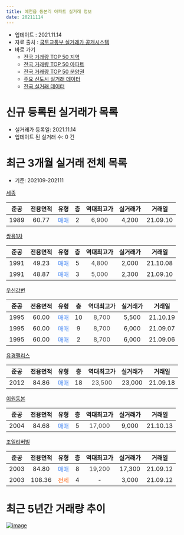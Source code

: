 ```yaml
---
title: 예천읍 동본리 아파트 실거래 정보
date: 20211114
---
```


* 업데이트 : 2021.11.14
* 자료 출처 : [국토교통부 실거래가 공개시스템](http://rt.molit.go.kr)
* 바로 가기
    * [전국 거래량 TOP 50 지역](https://apt-info.github.io/apt-trade-info/tr)
    * [전국 거래량 TOP 50 아파트](https://apt-info.github.io/apt-trade-info/ta)
    * [전국 거래량 TOP 50 분양권](https://apt-info.github.io/apt-trade-info/tb)
    * [주요 신도시 실거래 데이터](https://apt-info.github.io/apt-trade-info/newtown)
    * [전국 실거래 데이터](https://apt-info.github.io/apt-trade-info/all)



<script async src="https://pagead2.googlesyndication.com/pagead/js/adsbygoogle.js"></script>
<!-- 기본광고 -->
<ins class="adsbygoogle"
     style="display:block"
     data-ad-client="ca-pub-1142216861245946"
     data-ad-slot="4805727019"
     data-ad-format="auto"
     data-full-width-responsive="true"></ins>
<script>
     (adsbygoogle = window.adsbygoogle || []).push({});
</script>


# 신규 등록된 실거래가 목록

* 실거래가 등록일: 2021.11.14
* 업데이트 된 실거래 수: 0 건




<script async src="https://pagead2.googlesyndication.com/pagead/js/adsbygoogle.js"></script>
<!-- 기본광고 -->
<ins class="adsbygoogle"
     style="display:block"
     data-ad-client="ca-pub-1142216861245946"
     data-ad-slot="4805727019"
     data-ad-format="auto"
     data-full-width-responsive="true"></ins>
<script>
     (adsbygoogle = window.adsbygoogle || []).push({});
</script>


# 최근 3개월 실거래 전체 목록
* 기준: 202109-202111


[세종](https://search.naver.com/search.naver?query=%EC%84%B8%EC%A2%85)

|준공|전용면적|유형|층|역대최고가|실거래가|거래일|
|:---:|:---:|:---:|:---:|:---:|:---:|:---:|
|1989|60.77|<span style="color:#4285F3">매매</span>|2|<span style="color:#444444">6,900</span>|4,200|21.09.10|

[쌍용1차](https://search.naver.com/search.naver?query=%EC%8C%8D%EC%9A%A91%EC%B0%A8)

|준공|전용면적|유형|층|역대최고가|실거래가|거래일|
|:---:|:---:|:---:|:---:|:---:|:---:|:---:|
|1991|49.23|<span style="color:#4285F3">매매</span>|5|<span style="color:#444444">4,800</span>|2,000|21.10.08|
|1991|48.87|<span style="color:#4285F3">매매</span>|3|<span style="color:#444444">5,000</span>|2,300|21.09.10|

[우신강변](https://search.naver.com/search.naver?query=%EC%9A%B0%EC%8B%A0%EA%B0%95%EB%B3%80)

|준공|전용면적|유형|층|역대최고가|실거래가|거래일|
|:---:|:---:|:---:|:---:|:---:|:---:|:---:|
|1995|60.00|<span style="color:#4285F3">매매</span>|10|<span style="color:#444444">8,700</span>|5,500|21.10.19|
|1995|60.00|<span style="color:#4285F3">매매</span>|9|<span style="color:#444444">8,700</span>|6,000|21.09.07|
|1995|60.00|<span style="color:#4285F3">매매</span>|2|<span style="color:#444444">8,700</span>|6,000|21.09.06|

[유경팰리스](https://search.naver.com/search.naver?query=%EC%9C%A0%EA%B2%BD%ED%8C%B0%EB%A6%AC%EC%8A%A4)

|준공|전용면적|유형|층|역대최고가|실거래가|거래일|
|:---:|:---:|:---:|:---:|:---:|:---:|:---:|
|2012|84.86|<span style="color:#4285F3">매매</span>|18|<span style="color:#444444">23,500</span>|23,000|21.09.18|

[이원동본](https://search.naver.com/search.naver?query=%EC%9D%B4%EC%9B%90%EB%8F%99%EB%B3%B8)

|준공|전용면적|유형|층|역대최고가|실거래가|거래일|
|:---:|:---:|:---:|:---:|:---:|:---:|:---:|
|2004|84.68|<span style="color:#4285F3">매매</span>|5|<span style="color:#444444">17,000</span>|9,000|21.10.13|

[조일리버빌](https://search.naver.com/search.naver?query=%EC%A1%B0%EC%9D%BC%EB%A6%AC%EB%B2%84%EB%B9%8C)

|준공|전용면적|유형|층|역대최고가|실거래가|거래일|
|:---:|:---:|:---:|:---:|:---:|:---:|:---:|
|2003|84.80|<span style="color:#4285F3">매매</span>|8|<span style="color:#444444">19,200</span>|17,300|21.09.12|
|2003|108.36|<span style="color:#FF5A00">전세</span>|4|<span style="color:#444444">-</span>|3,000|21.09.12|



<script async src="https://pagead2.googlesyndication.com/pagead/js/adsbygoogle.js"></script>
<!-- 기본광고 -->
<ins class="adsbygoogle"
     style="display:block"
     data-ad-client="ca-pub-1142216861245946"
     data-ad-slot="4805727019"
     data-ad-format="auto"
     data-full-width-responsive="true"></ins>
<script>
     (adsbygoogle = window.adsbygoogle || []).push({});
</script>


# 최근 5년간 거래량 추이


<div style="width:100%;">
    <canvas id="deal_progress" height="200"></canvas>
</div>

<script>
new Chart(document.getElementById("deal_progress"), {
    type: 'line',
    data: {
        labels: ['16.01','16.02','16.03','16.04','16.05','16.06','16.07','16.08','16.09','17.01','17.02','17.03','17.04','17.05','17.06','17.07','17.08','17.09','18.01','18.02','18.03','18.05','18.06','18.08','18.09','18.10','18.11','18.12','19.01','19.02','19.04','19.05','19.06','19.07','19.08','19.10','19.11','19.12','20.01','20.02','20.03','20.05','20.06','20.07','20.09','20.10','20.11','20.12','21.01','21.02','21.04','21.05','21.06','21.07','21.08','21.09','21.10'],
        datasets: [{
            label: '매매/분양권',
            data: [3,7,3,2,1,1,1,1,1,2,3,1,0,0,0,3,2,3,4,4,1,2,3,2,1,2,2,3,0,1,7,1,2,2,0,3,2,2,2,2,1,2,1,2,2,0,5,2,2,1,4,4,2,1,2,6,3],
            borderColor: "rgba(66, 133, 243, 1)",
            backgroundColor: "rgba(66, 133, 243, 0.05)",
            borderWidth: 1,
            pointRadius: 0,
            fill: false,
            lineTension: 0
        },{
            label: '전/월세',
            data: [0,0,0,0,0,0,1,1,0,0,0,0,1,1,1,1,0,1,0,0,1,1,1,2,0,0,0,0,1,1,0,0,0,0,1,0,0,0,2,0,0,0,1,1,0,1,0,0,0,0,0,2,0,1,1,1,0],
            borderColor: "rgba(255, 90, 0, 1)",
            backgroundColor: "rgba(255, 90, 0, 0.05)",
            borderWidth: 1,
            pointRadius: 0,
            fill: false,
            lineTension: 0
        },{
            label: '합계',
            data: [3,7,3,2,1,1,2,2,1,2,3,1,1,1,1,4,2,4,4,4,2,3,4,4,1,2,2,3,1,2,7,1,2,2,1,3,2,2,4,2,1,2,2,3,2,1,5,2,2,1,4,6,2,2,3,7,3],
            borderColor: "rgba(0, 0, 0, 1)",
            backgroundColor: "rgba(0, 0, 0, 0.03)",
            borderWidth: 0.1,
            pointRadius: 0,
            fill: true,
            lineTension: 0
        }
        ]
    },
    options: {
        responsive: true,
        title: {
            display: false
        },
        tooltips: {
            mode: 'index',
            intersect: false
        },
        hover: {
            mode: 'nearest',
            intersect: true
        },
        scales: {
            xAxes: [{
                display: true,
                scaleLabel: {
                    display: true,
                    labelString: '년/월'
                }
            }],
            yAxes: [{
                display: true,
                ticks: {
                    suggestedMin: 0,
                },
                scaleLabel: {
                    display: true,
                    labelString: '실거래 수'
                }
            }]
        }
    }
});

</script>


[![image](https://apt-info.github.io/images/2020-01-03-apt-trade-info/1024x500.png)](https://play.google.com/store/apps/details?id=com.aptinfo.apttradeinfo)

